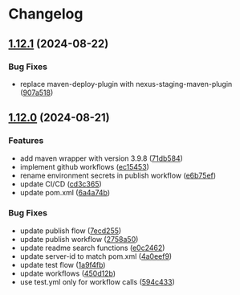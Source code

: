 # Changelog

## [1.12.1](https://github.com/ButterCMS/buttercms-java/compare/v1.12.0...v1.12.1) (2024-08-22)


### Bug Fixes

* replace maven-deploy-plugin with nexus-staging-maven-plugin ([907a518](https://github.com/ButterCMS/buttercms-java/commit/907a5182f34c78460bfcf4251d67973e4b91c2f4))

## [1.12.0](https://github.com/ButterCMS/buttercms-java/compare/v1.11.0...v1.12.0) (2024-08-21)


### Features

* add maven wrapper with version 3.9.8 ([71db584](https://github.com/ButterCMS/buttercms-java/commit/71db5845636de1df41b1b966da394bf0479cefa9))
* implement github workflows ([ec15453](https://github.com/ButterCMS/buttercms-java/commit/ec15453aa83e6d16520b68c8b0be39256afcc51b))
* rename environment secrets in publish workflow ([e6b75ef](https://github.com/ButterCMS/buttercms-java/commit/e6b75ef99f520b2b7056056de3cf71d79b1af6e9))
* update CI/CD ([cd3c365](https://github.com/ButterCMS/buttercms-java/commit/cd3c365046029f113ebd84f9bbbdc1a3b92fcf1a))
* update pom.xml ([6a4a74b](https://github.com/ButterCMS/buttercms-java/commit/6a4a74b2ebd840755f448a4cce4afb9ae9b28593))


### Bug Fixes

* update publish flow ([7ecd255](https://github.com/ButterCMS/buttercms-java/commit/7ecd25559abda9a50eef0ac7129bc4d014085801))
* update publish workflow ([2758a50](https://github.com/ButterCMS/buttercms-java/commit/2758a50c6c764d5ac6b568e970882566d65a4a66))
* update readme search functions ([e0c2462](https://github.com/ButterCMS/buttercms-java/commit/e0c24627da32f6b82d715095da3faa4e3b014fd5))
* update server-id to match pom.xml ([4a0eef9](https://github.com/ButterCMS/buttercms-java/commit/4a0eef91bfd5c026962ef2be2931ae2188b2ee64))
* update test flow ([1a9f4fb](https://github.com/ButterCMS/buttercms-java/commit/1a9f4fb36579307bbc09557782d302c45189fe7d))
* update workflows ([450d12b](https://github.com/ButterCMS/buttercms-java/commit/450d12bd29128fa17e3347f3932a5dcbba262f6e))
* use test.yml only for workflow calls ([594c433](https://github.com/ButterCMS/buttercms-java/commit/594c433b1850db5b1e77860106d1c75b939d1d2a))
